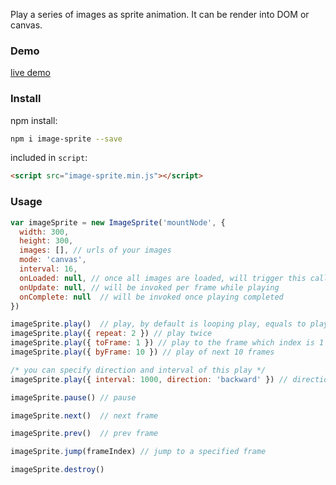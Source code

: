 Play a series of images as sprite animation. It can be render into DOM or canvas.

### Demo

[live demo](https://jackgit.github.io/image-sprite/index.html)

### Install

npm install:

```bash
npm i image-sprite --save
```

included in `script`:

```html
<script src="image-sprite.min.js"></script>
```

### Usage

```js
var imageSprite = new ImageSprite('mountNode', {
  width: 300,
  height: 300,
  images: [], // urls of your images
  mode: 'canvas',
  interval: 16,
  onLoaded: null, // once all images are loaded, will trigger this callback
  onUpdate: null, // will be invoked per frame while playing
  onComplete: null  // will be invoked once playing completed
})

imageSprite.play()  // play, by default is looping play, equals to play({ loop: true })
imageSprite.play({ repeat: 2 }) // play twice
imageSprite.play({ toFrame: 1 }) // play to the frame which index is 1
imageSprite.play({ byFrame: 10 }) // play of next 10 frames

/* you can specify direction and interval of this play */
imageSprite.play({ interval: 1000, direction: 'backward' }) // direction values: 'forward', 'backward', 'alternate'

imageSprite.pause() // pause

imageSprite.next()  // next frame

imageSprite.prev()  // prev frame

imageSprite.jump(frameIndex) // jump to a specified frame

imageSprite.destroy()
```
